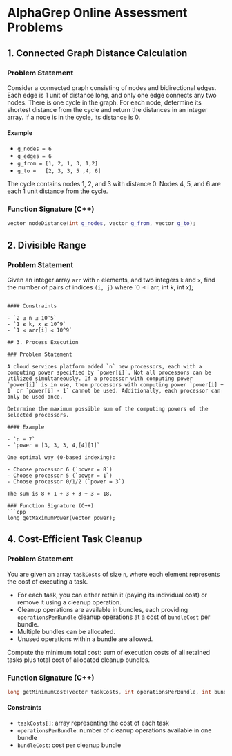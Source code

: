 # AlphaGrep Online Assessment Problems


## 1. Connected Graph Distance Calculation

### Problem Statement

Consider a connected graph consisting of nodes and bidirectional edges. Each edge is 1 unit of distance long, and only one edge connects any two nodes. There is one cycle in the graph. For each node, determine its shortest distance from the cycle and return the distances in an integer array. If a node is in the cycle, its distance is 0.

#### Example

- `g_nodes = 6`
- `g_edges = 6`
- `g_from = [1, 2, 1, 3, 1,2]`
- `g_to =   [2, 3, 3, 5 ,4, 6]`

The cycle contains nodes 1, 2, and 3 with distance 0. Nodes 4, 5, and 6 are each 1 unit distance from the cycle.

### Function Signature (C++)
```cpp
vector nodeDistance(int g_nodes, vector g_from, vector g_to);
```

## 2. Divisible Range

### Problem Statement

Given an integer array `arr` with `n` elements, and two integers `k` and `x`, find the number of pairs of indices `(i, j)` where `0 ≤ i  arr, int k, int x);
```

#### Constraints

- `2 ≤ n ≤ 10^5`
- `1 ≤ k, x ≤ 10^9`
- `1 ≤ arr[i] ≤ 10^9`

## 3. Process Execution

### Problem Statement

A cloud services platform added `n` new processors, each with a computing power specified by `power[i]`. Not all processors can be utilized simultaneously. If a processor with computing power `power[i]` is in use, then processors with computing power `power[i] + 1` or `power[i] - 1` cannot be used. Additionally, each processor can only be used once.

Determine the maximum possible sum of the computing powers of the selected processors.

#### Example

- `n = 7`
- `power = [3, 3, 3, 4,[4][1]`

One optimal way (0-based indexing):

- Choose processor 6 (`power = 8`)
- Choose processor 5 (`power = 1`)
- Choose processor 0/1/2 (`power = 3`)

The sum is 8 + 1 + 3 + 3 + 3 = 18.

### Function Signature (C++)
```cpp
long getMaximumPower(vector power);
```

## 4. Cost-Efficient Task Cleanup

### Problem Statement

You are given an array `taskCosts` of size `n`, where each element represents the cost of executing a task.

- For each task, you can either retain it (paying its individual cost) or remove it using a cleanup operation.
- Cleanup operations are available in bundles, each providing `operationsPerBundle` cleanup operations at a cost of `bundleCost` per bundle.
- Multiple bundles can be allocated.
- Unused operations within a bundle are allowed.

Compute the minimum total cost: sum of execution costs of all retained tasks plus total cost of allocated cleanup bundles.

### Function Signature (C++)
```cpp
long getMinimumCost(vector taskCosts, int operationsPerBundle, int bundleCost);
```

#### Constraints

- `taskCosts[]`: array representing the cost of each task
- `operationsPerBundle`: number of cleanup operations available in one bundle
- `bundleCost`: cost per cleanup bundle
